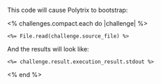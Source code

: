 This code will cause Polytrix to bootstrap:

<% challenges.compact.each do |challenge| %>
``` <%= challenge.implementor.language %>
<%= File.read(challenge.source_file) %>
```

And the results will look like:
```
<%= challenge.result.execution_result.stdout %>
```

<% end %>